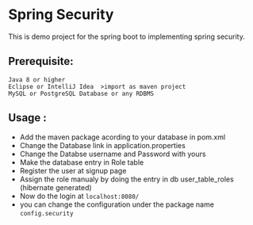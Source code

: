 # Spring Security
This is demo project for the spring boot to implementing spring security.

## Prerequisite: 
```
Java 8 or higher
Eclipse or IntelliJ Idea  >import as maven project
MySQL or PostgreSQL Database or any RDBMS
```

## Usage :

- Add the maven package acording to your database in pom.xml
- Change the Database link in application.properties
- Change the Databse username and Password with yours
- Make the database entry in Role table
- Register the user at signup page
- Assign the role manualy by doing the entry in db user_table_roles (hibernate generated)
- Now do the login at `localhost:8080/` 
- you can change the configuration under the package name `config.security`


